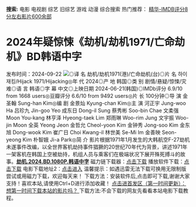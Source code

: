 **搜索:** 电影 电视剧 综艺 旧综艺 游戏 动漫 综合搜索 热门推荐： [精华-IMDB评分8分左右影片600余部](https://www.dytt8.com/html/gndy/jddy/20160320/50510.html)
# 2024年疑惊悚《劫机/劫机1971/亡命劫机》BD韩语中字
发布时间：2024-09-22 
![](https://img9.doubanio.com/view/photo/l_ratio_poster/public/p2908723795.jpg)◎译 名 劫机/劫机1971(港)/亡命劫机(台)◎片 名 하이재킹/Hijack 1971/Hijacking◎年 代 2024◎产 地 韩国◎类 别 剧情/悬疑/惊悚/灾难◎语 言 韩语◎字 幕 中文◎上映日期 2024-06-21(韩国)◎IMDb评分 6.9/10 from 1668 users◎豆瓣评分 6.6/10 from 9492 users◎片 长 100分钟◎导 演 金圣翰 Sung-han Kim◎编 剧 金景灿 Kyung-chan Kim◎主 演 河正宇 Jung-woo Ha 吕珍九 Jin-goo Yeo 成东日 Dong-il Sung 蔡秀彬 Soo-bin Chae 文柔强 Moon You-kang 林亨泽 Hyeong-taek Lim 郑雨琳 Woo-rim Jung 文宇振 Woo-jin Moon 全英 Yeong Jeon 金哲允 Cheol-yoon Kim 金钟秀 Jong-soo Kim 金东旭 Dong-wook Kim 崔广日 Choi Kwang-il 林世美 Se-Mi Im 金善映 Seon-yeong Kim 朴智娥 Ji-a Park◎简 介 影片根据1971年1月发生的大韩航空F-27劫机未遂事件改编，以全世界客机劫持事件猖獗的20世纪70年代为背景，讲述1971年一架客机在韩国上空被劫持，机组人员与乘客们在极端状况下展开殊死搏斗的故事。[**劫机.2024.BD.1080P.韩语中字**](magnet:?xt=urn:btih:45ea6e8fb735e5ad2bc0c8cd0485cc6ae0aa45a5&dn=%e9%98%b3%e5%85%89%e7%94%b5%e5%bd%b1dygod.org.%e5%8a%ab%e6%9c%ba.2024.BD.1080P.%e9%9f%a9%e8%af%ad%e4%b8%ad%e5%ad%97.mkv&tr=udp%3a%2f%2ftracker.opentrackr.org%3a1337%2fannounce&tr=udp%3a%2f%2fexodus.desync.com%3a6969%2fannounce) 磁力链下载器：[点击下载](https://dygod.org/js/bt.htm "qBittorrent") 播放软件下载：[点击下载](https://dygod.org/js/player.htm "PotPlayer") 电影下载地址2：[点击进入](https://dygod.org/ "阳光电影") 温馨提示：如遇迅雷无法下载可换用无限制版尝试或用磁力下载，欢迎每天来！  下载方法：安装软件后,点击即可下载,谢谢大家支持！喜欢本站,请使用Ctrl+D进行添加收藏！ [点击进首发区（第一时间更新）：想第一时间下载本站的影片吗？ ](https://www.ygdy8.net/)下载方法:不会下载的网友先看看本站电影下载教程。